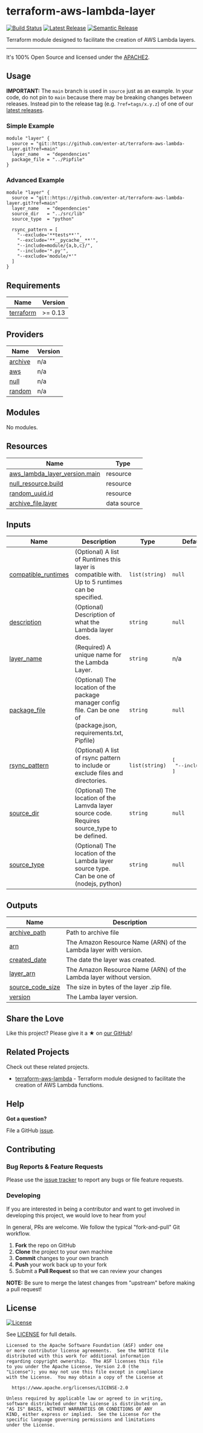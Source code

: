 <!--

  ** DO NOT EDIT THIS FILE
  **
  ** This file was automatically generated by the `build-harness`.
  ** 1) Make all changes to `README.yaml`
  ** 2) Run `make init` (you only need to do this once)
  ** 3) Run`make readme` to rebuild this file.
  **

  -->

# terraform-aws-lambda-layer
 [![Build Status](https://github.com/enter-at/terraform-aws-lambda-layer/workflows/Code%20checks%20and%20tests/badge.svg)](https://github.com/enter-at/terraform-aws-lambda-layer/actions) [![Latest Release](https://img.shields.io/github/release/enter-at/terraform-aws-lambda-layer.svg)](https://github.com/enter-at/terraform-aws-lambda-layer/releases/latest) [![Semantic Release](https://img.shields.io/badge/%20%20%F0%9F%93%A6%F0%9F%9A%80-semantic--release-e10079.svg)](https://github.com/semantic-release/semantic-release)


Terraform module designed to facilitate the creation of AWS Lambda layers.


---


It's 100% Open Source and licensed under the [APACHE2](LICENSE).







## Usage


**IMPORTANT:** The `main` branch is used in `source` just as an example. In your code, do not pin to `main` because there may be breaking changes between releases.
Instead pin to the release tag (e.g. `?ref=tags/x.y.z`) of one of our [latest releases](https://github.com/enter-at/terraform-aws-lambda-layer/releases).


### Simple Example

```hcl
module "layer" {
  source = "git::https://github.com/enter-at/terraform-aws-lambda-layer.git?ref=main"
  layer_name   = "dependencies"
  package_file = "../Pipfile"
}
```

### Advanced Example

```hcl
module "layer" {
  source = "git::https://github.com/enter-at/terraform-aws-lambda-layer.git?ref=main"
  layer_name   = "dependencies"
  source_dir   = "../src/lib"
  source_type  = "python"

  rsync_pattern = [
    "--exclude='**tests**'",
    "--exclude='**__pycache__**'",
    "--include=module/{a,b,c}/",
    "--include='*.py'",
    "--exclude='module/*'"
  ]
}
```








<!-- markdownlint-disable -->
## Requirements

| Name | Version |
|------|---------|
| <a name="requirement_terraform"></a> [terraform](#requirement\_terraform) | >= 0.13 |

## Providers

| Name | Version |
|------|---------|
| <a name="provider_archive"></a> [archive](#provider\_archive) | n/a |
| <a name="provider_aws"></a> [aws](#provider\_aws) | n/a |
| <a name="provider_null"></a> [null](#provider\_null) | n/a |
| <a name="provider_random"></a> [random](#provider\_random) | n/a |

## Modules

No modules.

## Resources

| Name | Type |
|------|------|
| [aws_lambda_layer_version.main](https://registry.terraform.io/providers/hashicorp/aws/latest/docs/resources/lambda_layer_version) | resource |
| [null_resource.build](https://registry.terraform.io/providers/hashicorp/null/latest/docs/resources/resource) | resource |
| [random_uuid.id](https://registry.terraform.io/providers/hashicorp/random/latest/docs/resources/uuid) | resource |
| [archive_file.layer](https://registry.terraform.io/providers/hashicorp/archive/latest/docs/data-sources/file) | data source |

## Inputs

| Name | Description | Type | Default | Required |
|------|-------------|------|---------|:--------:|
| <a name="input_compatible_runtimes"></a> [compatible\_runtimes](#input\_compatible\_runtimes) | (Optional) A list of Runtimes this layer is compatible with. Up to 5 runtimes can be specified. | `list(string)` | `null` | no |
| <a name="input_description"></a> [description](#input\_description) | (Optional) Description of what the Lambda layer does. | `string` | `null` | no |
| <a name="input_layer_name"></a> [layer\_name](#input\_layer\_name) | (Required) A unique name for the Lambda Layer. | `string` | n/a | yes |
| <a name="input_package_file"></a> [package\_file](#input\_package\_file) | (Optional) The location of the package manager config file. Can be one of (package.json, requirements.txt, Pipfile) | `string` | `null` | no |
| <a name="input_rsync_pattern"></a> [rsync\_pattern](#input\_rsync\_pattern) | (Optional) A list of rsync pattern to include or exclude files and directories. | `list(string)` | <pre>[<br>  "--include=*"<br>]</pre> | no |
| <a name="input_source_dir"></a> [source\_dir](#input\_source\_dir) | (Optional) The location of the Lamvda layer source code. Requires source\_type to be defined. | `string` | `null` | no |
| <a name="input_source_type"></a> [source\_type](#input\_source\_type) | (Optional) The location of the Lambda layer source type. Can be one of (nodejs, python) | `string` | `null` | no |

## Outputs

| Name | Description |
|------|-------------|
| <a name="output_archive_path"></a> [archive\_path](#output\_archive\_path) | Path to archive file |
| <a name="output_arn"></a> [arn](#output\_arn) | The Amazon Resource Name (ARN) of the Lambda layer with version. |
| <a name="output_created_date"></a> [created\_date](#output\_created\_date) | The date the layer was created. |
| <a name="output_layer_arn"></a> [layer\_arn](#output\_layer\_arn) | The Amazon Resource Name (ARN) of the Lambda layer without version. |
| <a name="output_source_code_size"></a> [source\_code\_size](#output\_source\_code\_size) | The size in bytes of the layer .zip file. |
| <a name="output_version"></a> [version](#output\_version) | The Lamba layer version. |
<!-- markdownlint-restore -->



## Share the Love

Like this project?
Please give it a ★ on [our GitHub](https://github.com/enter-at/terraform-aws-lambda-layer)!


## Related Projects

Check out these related projects.

- [terraform-aws-lambda](https://github.com/enter-at/terraform-aws-lambda) - Terraform module designed to facilitate the creation of AWS Lambda functions.



## Help

**Got a question?**

File a GitHub [issue](https://github.com/enter-at/terraform-aws-lambda-layer/issues).

## Contributing

### Bug Reports & Feature Requests

Please use the [issue tracker](https://github.com/enter-at/terraform-aws-lambda-layer/issues) to report any bugs or file feature requests.

### Developing

If you are interested in being a contributor and want to get involved in developing this project, we would love to hear from you!

In general, PRs are welcome. We follow the typical "fork-and-pull" Git workflow.

 1. **Fork** the repo on GitHub
 2. **Clone** the project to your own machine
 3. **Commit** changes to your own branch
 4. **Push** your work back up to your fork
 5. Submit a **Pull Request** so that we can review your changes

**NOTE:** Be sure to merge the latest changes from "upstream" before making a pull request!





## License

[![License](https://img.shields.io/badge/License-Apache%202.0-blue.svg)](https://opensource.org/licenses/Apache-2.0)

See [LICENSE](LICENSE) for full details.

    Licensed to the Apache Software Foundation (ASF) under one
    or more contributor license agreements.  See the NOTICE file
    distributed with this work for additional information
    regarding copyright ownership.  The ASF licenses this file
    to you under the Apache License, Version 2.0 (the
    "License"); you may not use this file except in compliance
    with the License.  You may obtain a copy of the License at

      https://www.apache.org/licenses/LICENSE-2.0

    Unless required by applicable law or agreed to in writing,
    software distributed under the License is distributed on an
    "AS IS" BASIS, WITHOUT WARRANTIES OR CONDITIONS OF ANY
    KIND, either express or implied.  See the License for the
    specific language governing permissions and limitations
    under the License.



